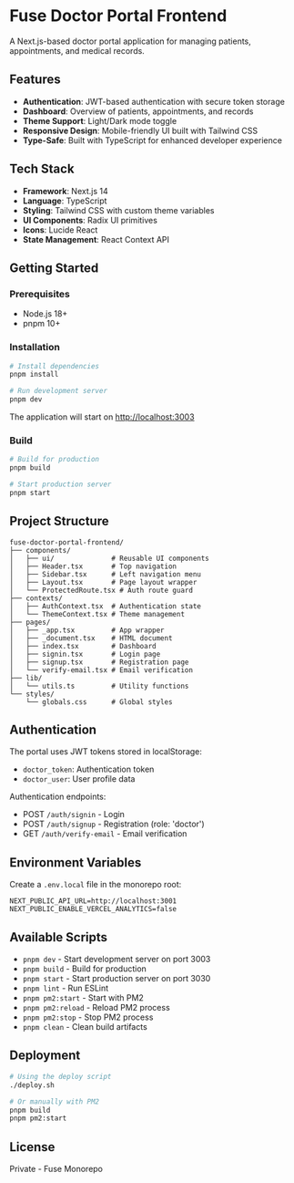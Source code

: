 # Fuse Doctor Portal Frontend

A Next.js-based doctor portal application for managing patients, appointments, and medical records.

## Features

- **Authentication**: JWT-based authentication with secure token storage
- **Dashboard**: Overview of patients, appointments, and records
- **Theme Support**: Light/Dark mode toggle
- **Responsive Design**: Mobile-friendly UI built with Tailwind CSS
- **Type-Safe**: Built with TypeScript for enhanced developer experience

## Tech Stack

- **Framework**: Next.js 14
- **Language**: TypeScript
- **Styling**: Tailwind CSS with custom theme variables
- **UI Components**: Radix UI primitives
- **Icons**: Lucide React
- **State Management**: React Context API

## Getting Started

### Prerequisites

- Node.js 18+
- pnpm 10+

### Installation

```bash
# Install dependencies
pnpm install

# Run development server
pnpm dev
```

The application will start on [http://localhost:3003](http://localhost:3003)

### Build

```bash
# Build for production
pnpm build

# Start production server
pnpm start
```

## Project Structure

```
fuse-doctor-portal-frontend/
├── components/
│   ├── ui/              # Reusable UI components
│   ├── Header.tsx       # Top navigation
│   ├── Sidebar.tsx      # Left navigation menu
│   ├── Layout.tsx       # Page layout wrapper
│   └── ProtectedRoute.tsx # Auth route guard
├── contexts/
│   ├── AuthContext.tsx  # Authentication state
│   └── ThemeContext.tsx # Theme management
├── pages/
│   ├── _app.tsx         # App wrapper
│   ├── _document.tsx    # HTML document
│   ├── index.tsx        # Dashboard
│   ├── signin.tsx       # Login page
│   ├── signup.tsx       # Registration page
│   └── verify-email.tsx # Email verification
├── lib/
│   └── utils.ts         # Utility functions
└── styles/
    └── globals.css      # Global styles
```

## Authentication

The portal uses JWT tokens stored in localStorage:

- `doctor_token`: Authentication token
- `doctor_user`: User profile data

Authentication endpoints:

- POST `/auth/signin` - Login
- POST `/auth/signup` - Registration (role: 'doctor')
- GET `/auth/verify-email` - Email verification

## Environment Variables

Create a `.env.local` file in the monorepo root:

```env
NEXT_PUBLIC_API_URL=http://localhost:3001
NEXT_PUBLIC_ENABLE_VERCEL_ANALYTICS=false
```

## Available Scripts

- `pnpm dev` - Start development server on port 3003
- `pnpm build` - Build for production
- `pnpm start` - Start production server on port 3030
- `pnpm lint` - Run ESLint
- `pnpm pm2:start` - Start with PM2
- `pnpm pm2:reload` - Reload PM2 process
- `pnpm pm2:stop` - Stop PM2 process
- `pnpm clean` - Clean build artifacts

## Deployment

```bash
# Using the deploy script
./deploy.sh

# Or manually with PM2
pnpm build
pnpm pm2:start
```

## License

Private - Fuse Monorepo
